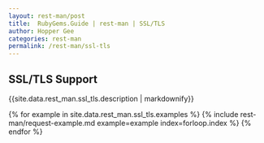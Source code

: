 ```yaml
---
layout: rest-man/post
title:  RubyGems.Guide | rest-man | SSL/TLS
author: Hopper Gee
categories: rest-man
permalink: /rest-man/ssl-tls
---
```


<div class="post">
  <h2 class="title">SSL/TLS Support</h2>

  <div class="post-desc">
    {{site.data.rest_man.ssl_tls.description | markdownify}}
  </div>

  {% for example in site.data.rest_man.ssl_tls.examples %}
    {% include rest-man/request-example.md example=example index=forloop.index %}
  {% endfor %}
</div>
